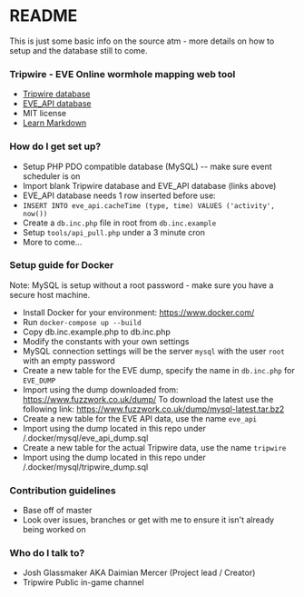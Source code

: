 # README #

This is just some basic info on the source atm - more details on how to setup and the database still to come.

### Tripwire - EVE Online wormhole mapping web tool ###

* [Tripwire database](https://bitbucket.org/daimian/tripwire/downloads/tripwire.sql)
* [EVE_API database](https://bitbucket.org/daimian/tripwire/downloads/eve_api.sql)
* MIT license
* [Learn Markdown](https://bitbucket.org/tutorials/markdowndemo)

### How do I get set up? ###

* Setup PHP PDO compatible database (MySQL) -- make sure event scheduler is on
* Import blank Tripwire database and EVE_API database (links above)
* EVE_API database needs 1 row inserted before use:
* `INSERT INTO eve_api.cacheTime (type, time) VALUES ('activity', now())`
* Create a `db.inc.php` file in root from `db.inc.example`
* Setup `tools/api_pull.php` under a 3 minute cron
* More to come...

### Setup guide for Docker ###

Note: MySQL is setup without a root password - make sure you have a secure host machine.

* Install Docker for your environment: https://www.docker.com/
* Run `docker-compose up --build`
* Copy db.inc.example.php to db.inc.php
* Modify the constants with your own settings
* MySQL connection settings will be the server `mysql` with the user `root` with an empty password
* Create a new table for the EVE dump, specify the name in `db.inc.php` for `EVE_DUMP`
* Import using the dump downloaded from: https://www.fuzzwork.co.uk/dump/ To download the latest use the following link: https://www.fuzzwork.co.uk/dump/mysql-latest.tar.bz2
* Create a new table for the EVE API data, use the name `eve_api`
* Import using the dump located in this repo under /.docker/mysql/eve_api_dump.sql
* Create a new table for the actual Tripwire data, use the name `tripwire`
* Import using the dump located in this repo under /.docker/mysql/tripwire_dump.sql

### Contribution guidelines ###

* Base off of master
* Look over issues, branches or get with me to ensure it isn't already being worked on

### Who do I talk to? ###

* Josh Glassmaker AKA Daimian Mercer (Project lead / Creator)
* Tripwire Public in-game channel
